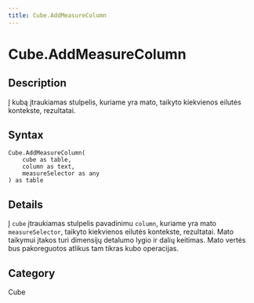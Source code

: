```yaml
---
title: Cube.AddMeasureColumn
---
```


# Cube.AddMeasureColumn


## Description

Į kubą įtraukiamas stulpelis, kuriame yra mato, taikyto kiekvienos eilutės kontekste, rezultatai.


## Syntax

```powerquery
Cube.AddMeasureColumn(
    cube as table,
    column as text,
    measureSelector as any
) as table
```


## Details

Į <code>cube</code> įtraukiamas stulpelis pavadinimu <code>column</code>, kuriame yra mato <code>measureSelector</code>, taikyto kiekvienos eilutės kontekste, rezultatai. Mato taikymui įtakos turi dimensijų detalumo lygio ir dalių keitimas. Mato vertės bus pakoreguotos atlikus tam tikras kubo operacijas.



## Category
Cube
